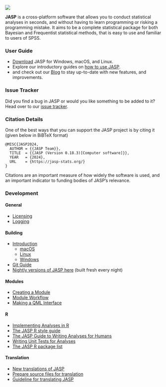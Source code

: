 ![](https://static.jasp-stats.org/green_logo_dark_text_for_github.png)

**JASP** is a cross-platform software that allows you to conduct statistical analyses in seconds,
and without having to learn programming or risking a programming mistake. It aims to be a 
complete statistical package for both Bayesian and Frequentist statistical methods, 
that is easy to use and familiar to users of SPSS.

### User Guide

  - [Download](https://jasp-stats.org/download/) JASP for Windows, macOS, and Linux.
  - Explore our introductory guides on [how to use JASP](https://jasp-stats.org/how-to-use-jasp/).
  - and check out our [Blog](https://jasp-stats.org/blog/) to stay up-to-date with new features, and improvements.

### Issue Tracker

Did you find a bug in JASP or would you like something to be added to it? 
Head over to our [issue tracker](https://github.com/jasp-stats/jasp-issues/issues).

### Citation Details

One of the best ways that you can support the JASP project is by citing it (given below in BiBTeX format)

    @MISC{JASP2024,
      AUTHOR = {{JASP Team}},
      TITLE  = {{JASP (Version 0.18.3)[Computer software]}},
      YEAR   = {2024},
      URL    = {https://jasp-stats.org/}
    }

Citations are an important measure of how widely the software is used, and an important indicator to funding bodies of JASP’s relevance.

### Development

#### General 
  - [Licensing](Docs/development/jasp-licensing.md)
  - [Logging](Docs/user-guide/logging-howto.md)
  
#### Building
  - [Introduction](Docs/development/jasp-building-guide.md)
    - [macOS](Docs/development/jasp-build-guide-macos.md)
    - [Linux](Docs/development/jasp-build-guide-linux.md)
    - [Windows](Docs/development/jasp-build-guide-windows.md)
  - [Git Guide](Docs/development/git-guide.md)
  - [Nightly versions of JASP here](http://static.jasp-stats.org/Nightlies/) (built fresh every night)

#### Modules
  - [Creating a Module](Docs/development/jasp-adding-module.md)
  - [Module Workflow](Docs/development/jasp-module-workflow.md)
  - [Making a QML Interface](Docs/development/jasp-qml-guide.md)
    
#### R
  - [Implementing Analyses in R](Docs/development/r-analyses-guide.md)
  - [The JASP R style guide](Docs/development/r-style-guide.md)
  - [The JASP Guide to Writing Analyses for Humans](Docs/development/jasp-human-guide.md)
  - [Writing Unit Tests for Analyses](Docs/development/r-unit-test-guide.md)
  - [The JASP R package list](https://jasp-stats.org/r-package-list/)

#### Translation
  - [New translations of JASP](Docs/development/translate.md)
  - [Prepare source files for translation](Docs/development/jasp-translation-rules.md)
  - [Guideline for translating JASP](Docs/development/jasp-guideline-translators.md)
